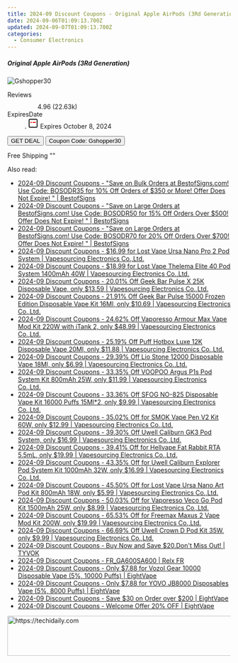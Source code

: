 ```yaml
---
title: 2024-09 Discount Coupons - Original Apple AirPods (3Rd Generation) | Gshopper
date: 2024-09-06T01:09:13.700Z
updated: 2024-09-07T01:09:13.700Z
categories:
  - Consumer Electronics
---
```



<div class="max-w-4xl mx-auto grid grid-cols-1 lg:max-w-5xl lg:gap-x-20 lg:grid-cols-2">
  <div class="relative p-3 col-start-1 row-start-1 flex flex-col-reverse rounded-lg bg-gradient-to-t from-black/75 via-black/0 sm:bg-none sm:row-start-2 sm:p-0 lg:row-start-1">
    <h5 class="mt-1 text-lg font-semibold text-white sm:text-slate-900 md:text-2xl dark:sm:text-white">Original Apple AirPods (3Rd Generation)</h5>
  </div>
  
  <div class="col-start-1 col-end-3 row-start-1 grid gap-4 sm:mb-6 sm:grid-cols-4 lg:col-start-2 lg:row-span-6 lg:row-end-6 lg:mb-0 lg:gap-6">
      <img src="&quot;&quot;" onClick="javascript:window.open(decodeURIComponent('%22https%3A%2F%2Fwww.shareasale.com%2Fu.cfm%3Fd%3D1118050%26m%3D97331%26u%3D4338022%22'), '_blank');void(0);" alt="Gshopper30" class="h-60 w-full rounded-lg object-cover sm:col-span-2 sm:h-52 lg:col-span-full" loading="lazy" />
    
  </div>
  <dl class="row-start-2 mt-4 flex items-center text-xs font-medium sm:row-start-3 sm:mt-1 md:mt-2.5 lg:row-start-2">
    <dt class="sr-only">Reviews</dt>
    <dd class="flex items-center text-indigo-600 dark:text-indigo-400">
      <svg width="24" height="24" fill="none" aria-hidden="true" class="mr-1 stroke-current dark:stroke-indigo-500">
        <path d="m12 5 2 5h5l-4 4 2.103 5L12 16l-5.103 3L9 14l-4-4h5l2-5Z" stroke-width="2" stroke-linecap="round" stroke-linejoin="round" />
      </svg>
      <span>4.96 <span class="font-normal text-slate-400">(22.63k)</span></span>
    </dd>
    <dt class="sr-only">ExpiresDate</dt>
    <dd class="flex items-center">
      <svg width="2" height="2" aria-hidden="true" fill="currentColor" class="mx-3 text-slate-300">
        <circle cx="1" cy="1" r="1" />
      </svg>
      <svg width="24" height="24" viewBox="0 0 24 24" fill="none" stroke="currentColor" stroke-width="2">
        <rect x="3" y="3" width="18" height="18" rx="2" fill="#fff" />
        <path d="M6 10L18 10" stroke="red" stroke-width="2" fill="none" />
        <path d="M10 6L10 18" stroke="#fff" stroke-width="2" fill="none" />
      </svg>
      Expires October 8, 2024    </dd>
  </dl>
  <div class="col-start-1 row-start-3 mt-4 self-center sm:col-start-2 sm:row-span-2 sm:row-start-2 sm:mt-0 lg:col-start-1 lg:row-start-3 lg:row-end-4 lg:mt-6">
    <button type="button" onClick="javascript:window.open(decodeURIComponent('%22https%3A%2F%2Fwww.shareasale.com%2Fu.cfm%3Fd%3D1118050%26m%3D97331%26u%3D4338022%22'), '_blank');void(0);" class="rounded-lg bg-red-600 px-3 py-2 text-sm font-medium leading-6 text-white">GET DEAL</button>
    <button type="button" onClick="javascript:window.open(decodeURIComponent('%22https%3A%2F%2Fwww.shareasale.com%2Fu.cfm%3Fd%3D1118050%26m%3D97331%26u%3D4338022%22'), '_blank');void(0);" class="border-dashed border-2 border-indigo-600 bg-green-100 text-sm leading-6 font-medium py-2 px-3 rounded-lg">Coupon Code: Gshopper30</button>
  </div>
  <p class="col-start-1 mt-4 text-sm leading-6 sm:col-span-2 lg:col-span-1 lg:row-start-4 lg:mt-6 dark:text-slate-400">
    Free Shipping 
""  </p>
</div>
<span class="atpl-alsoreadstyle">Also read:</span>
<div><ul>
<li><a href="https://coupons.techidaily.com/coupon-751252-share-63219-sale/"><u>2024-09 Discount Coupons - "Save on Bulk Orders at BestofSigns.com! Use Code: BOSODR35 for 10% Off Orders of $350 or More! Offer Does Not Expire! " | BestofSigns</u></a></li>
<li><a href="https://coupons.techidaily.com/coupon-751253-share-63219-sale/"><u>2024-09 Discount Coupons - "Save on Large Orders at BestofSigns.com! Use Code: BOSODR50 for 15% Off Orders Over $500! Offer Does Not Expire! " | BestofSigns</u></a></li>
<li><a href="https://coupons.techidaily.com/coupon-751254-share-63219-sale/"><u>2024-09 Discount Coupons - "Save on Large Orders at BestofSigns.com! Use Code: BOSODR70 for 20% Off Orders Over $700! Offer Does Not Expire! " | BestofSigns</u></a></li>
<li><a href="https://coupons.techidaily.com/coupon-1113757-share-90958-sale/"><u>2024-09 Discount Coupons - $16.99 for Lost Vape Ursa Nano Pro 2 Pod System | Vapesourcing Electronics Co.,Ltd.</u></a></li>
<li><a href="https://coupons.techidaily.com/coupon-1113756-share-90958-sale/"><u>2024-09 Discount Coupons - $18.99 for Lost Vape Thelema Elite 40 Pod System 1400mAh 40W | Vapesourcing Electronics Co.,Ltd.</u></a></li>
<li><a href="https://coupons.techidaily.com/coupon-1114243-share-90958-sale/"><u>2024-09 Discount Coupons - 20.01% Off Geek Bar Pulse X 25K Disposable Vape, only $13.59 | Vapesourcing Electronics Co.,Ltd.</u></a></li>
<li><a href="https://coupons.techidaily.com/coupon-1114245-share-90958-sale/"><u>2024-09 Discount Coupons - 21.91% Off Geek Bar Pulse 15000 Frozen Edition Disposable Vape Kit 16Ml, only $10.69 | Vapesourcing Electronics Co.,Ltd.</u></a></li>
<li><a href="https://coupons.techidaily.com/coupon-1058126-share-90958-sale/"><u>2024-09 Discount Coupons - 24.62% Off Vaporesso Armour Max Vape Mod Kit 220W with iTank 2, only $48.99 | Vapesourcing Electronics Co.,Ltd.</u></a></li>
<li><a href="https://coupons.techidaily.com/coupon-1095806-share-90958-sale/"><u>2024-09 Discount Coupons - 25.19% Off Puff Hotbox Luxe 12K Disposable Vape 20Ml, only $11.88 | Vapesourcing Electronics Co.,Ltd.</u></a></li>
<li><a href="https://coupons.techidaily.com/coupon-1089820-share-90958-sale/"><u>2024-09 Discount Coupons - 29.39% Off Lio Stone 12000 Disposable Vape 18Ml, only $6.99 | Vapesourcing Electronics Co.,Ltd.</u></a></li>
<li><a href="https://coupons.techidaily.com/coupon-1063871-share-90958-sale/"><u>2024-09 Discount Coupons - 33.35% Off VOOPOO Argus P1s Pod System Kit 800mAh 25W, only $11.99 | Vapesourcing Electronics Co.,Ltd.</u></a></li>
<li><a href="https://coupons.techidaily.com/coupon-1059543-share-90958-sale/"><u>2024-09 Discount Coupons - 33.36% Off SFOG NO-825 Disposable Vape Kit 16000 Puffs 15Ml*2, only $9.99 | Vapesourcing Electronics Co.,Ltd.</u></a></li>
<li><a href="https://coupons.techidaily.com/coupon-716195-share-90958-sale/"><u>2024-09 Discount Coupons - 35.02% Off for SMOK Vape Pen V2 Kit 60W, only $12.99 | Vapesourcing Electronics Co.,Ltd.</u></a></li>
<li><a href="https://coupons.techidaily.com/coupon-1070493-share-90958-sale/"><u>2024-09 Discount Coupons - 39.30% Off Uwell Caliburn GK3 Pod System, only $16.99 | Vapesourcing Electronics Co.,Ltd.</u></a></li>
<li><a href="https://coupons.techidaily.com/coupon-817994-share-90958-sale/"><u>2024-09 Discount Coupons - 39.41% Off for Hellvape Fat Rabbit RTA 5.5mL, only $19.99 | Vapesourcing Electronics Co.,Ltd.</u></a></li>
<li><a href="https://coupons.techidaily.com/coupon-1062743-share-90958-sale/"><u>2024-09 Discount Coupons - 43.35% Off for Uwell Caliburn Explorer Pod System Kit 1000mAh 32W, only $16.99 | Vapesourcing Electronics Co.,Ltd.</u></a></li>
<li><a href="https://coupons.techidaily.com/coupon-980596-share-90958-sale/"><u>2024-09 Discount Coupons - 45.50% Off for Lost Vape Ursa Nano Art Pod Kit 800mAh 18W, only $5.99 | Vapesourcing Electronics Co.,Ltd.</u></a></li>
<li><a href="https://coupons.techidaily.com/coupon-1039939-share-90958-sale/"><u>2024-09 Discount Coupons - 50.03% Off for Vaporesso Veco Go Pod Kit 1500mAh 25W, only $8.99 | Vapesourcing Electronics Co.,Ltd.</u></a></li>
<li><a href="https://coupons.techidaily.com/coupon-979342-share-90958-sale/"><u>2024-09 Discount Coupons - 65.53% Off for Freemax Maxus 2 Vape Mod Kit 200W, only $19.99 | Vapesourcing Electronics Co.,Ltd.</u></a></li>
<li><a href="https://coupons.techidaily.com/coupon-949911-share-90958-sale/"><u>2024-09 Discount Coupons - 66.69% Off Uwell Crown D Pod Kit 35W, only $9.99 | Vapesourcing Electronics Co.,Ltd.</u></a></li>
<li><a href="https://coupons.techidaily.com/coupon-1113441-share-155934-sale/"><u>2024-09 Discount Coupons - Buy Now and Save $20.Don't Miss Out! | TYVOK</u></a></li>
<li><a href="https://coupons.techidaily.com/coupon-1114559-share-92020-sale/"><u>2024-09 Discount Coupons - FR_GA600SA600 | Relx FR</u></a></li>
<li><a href="https://coupons.techidaily.com/coupon-1080805-share-59344-sale/"><u>2024-09 Discount Coupons - Only $7.88 for Vozol Gear 10000 Disposable Vape (5%, 10000 Puffs) | EightVape</u></a></li>
<li><a href="https://coupons.techidaily.com/coupon-1084489-share-59344-sale/"><u>2024-09 Discount Coupons - Only $7.88 for YOVO JB8000 Disposables Vape (5%, 8000 Puffs) | EightVape</u></a></li>
<li><a href="https://coupons.techidaily.com/coupon-1114216-share-59344-sale/"><u>2024-09 Discount Coupons - Save $30 on Order over $200 | EightVape</u></a></li>
<li><a href="https://coupons.techidaily.com/coupon-1114215-share-59344-sale/"><u>2024-09 Discount Coupons - Welcome Offer 20% OFF | EightVape</u></a></li>
</ul></div>

<ins class="adsbygoogle"
      style="display:block"
      data-ad-client="ca-pub-7571918770474297"
      data-ad-slot="8358498916"
      data-ad-format="auto"
      data-full-width-responsive="true"></ins>
<!-- affiliate ads begin -->
<a href="https://review-au.sjv.io/c/5597632/2135315/14409" target="_top" id="2135315">
  <img src="//a.impactradius-go.com/display-ad/14409-2135315" border="0" alt="https://techidaily.com" width="728" height="90"/>
</a>
<img height="0" width="0" src="https://review-au.sjv.io/i/5597632/2135315/14409" style="position:absolute;visibility:hidden;" border="0" />
<!-- affiliate ads end -->